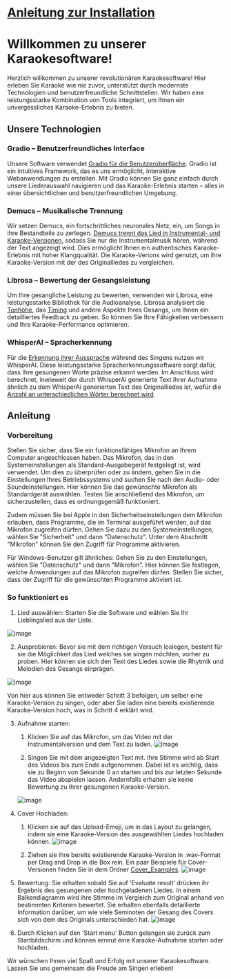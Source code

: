 # [Anleitung zur Installation](./Anleitung.md)


# Willkommen zu unserer Karaokesoftware!
Herzlich willkommen zu unserer revolutionären Karaokesoftware! Hier erleben Sie Karaoke wie nie zuvor, unterstützt durch modernste Technologien und benutzerfreundliche Schnittstellen. Wir haben eine leistungsstarke Kombination von Tools integriert, um Ihnen ein unvergessliches Karaoke-Erlebnis zu bieten.




## Unsere Technologien
### Gradio – Benutzerfreundliches Interface
Unsere Software verwendet [Gradio für die Benutzeroberfläche](./interface_karaokenet.py#L225-L321). Gradio ist ein intuitives Framework, das es uns ermöglicht, interaktive Webanwendungen zu erstellen. Mit Gradio können Sie ganz einfach durch unsere Liederauswahl navigieren und das Karaoke-Erlebnis starten – alles in einer übersichtlichen und benutzerfreundlichen Umgebung.

### Demucs – Musikalische Trennung
Wir setzen Demucs, ein fortschrittliches neuronales Netz, ein, um Songs in ihre Bestandteile zu zerlegen. [Demucs trennt das Lied in Instrumental- und Karaoke-Versionen](https://github.com/GenosseJannik/HFU_KaraokeNet/blob/main/song.py#L45-L51), sodass Sie nur die Instrumentalmusik hören, während der Text angezeigt wird. Dies ermöglicht Ihnen ein authentisches Karaoke-Erlebnis mit hoher Klangqualität. Die Karaoke-Verions wird genutzt, um ihre Karaoke-Version mit der des Originalliedes zu vergleichen.

### Librosa – Bewertung der Gesangsleistung
Um Ihre gesangliche Leistung zu bewerten, verwenden wir Librosa, eine leistungsstarke Bibliothek für die Audioanalyse. Librosa analysiert die [Tonhöhe](./pitch_comparison_transposition.py#L30-L59), das [Timing](./timing_comparison.py#L21-L27) und andere Aspekte Ihres Gesangs, um Ihnen ein detailliertes Feedback zu geben. So können Sie Ihre Fähigkeiten verbessern und Ihre Karaoke-Performance optimieren.

### WhisperAI – Spracherkennung
Für die [Erkennung ihrer Aussprache](https://github.com/GenosseJannik/HFU_KaraokeNet/blob/main/speech_comparison.py#L34-L42) während des Singens nutzen wir WhisperAI. Diese leistungsstarke Spracherkennungssoftware sorgt dafür, dass Ihre gesungenen Worte präzise erkannt werden. Im Anschluss wird berechnet, inwieweit der durch WhisperAi generierte Text ihrer Aufnahme ähnlich zu dem WhisperAi generierten Text des Originalliedes ist, wofür die [Anzahl an unterschiedlichen Wörter berechnet wird](https://github.com/GenosseJannik/HFU_KaraokeNet/blob/main/speech_comparison.py#L45-L60).


## Anleitung
### Vorbereitung
Stellen Sie sicher, dass Sie ein funktionsfähiges Mikrofon an Ihrem Computer angeschlossen haben. Das Mikrofon, das in den Systemeinstellungen als Standard-Ausgabegerät festgelegt ist, wird verwendet. Um dies zu überprüfen oder zu ändern, gehen Sie in die Einstellungen Ihres Betriebssystems und suchen Sie nach den Audio- oder Soundeinstellungen. Hier können Sie das gewünschte Mikrofon als Standardgerät auswählen. Testen Sie anschließend das Mikrofon, um sicherzustellen, dass es ordnungsgemäß funktioniert. 

Zudem müssen Sie bei Apple in den Sicherheitseinstellungen dem Mikrofon erlauben, dass Programme, die im Terminal ausgeführt werden, auf das Mikrofon zugreifen dürfen. Gehen Sie dazu zu den Systemeinstellungen, wählen Sie "Sicherheit" und dann "Datenschutz". Unter dem Abschnitt "Mikrofon" können Sie den Zugriff für Programme aktivieren.

Für Windows-Benutzer gilt ähnliches: Gehen Sie zu den Einstellungen, wählen Sie "Datenschutz" und dann "Mikrofon". Hier können Sie festlegen, welche Anwendungen auf das Mikrofon zugreifen dürfen. Stellen Sie sicher, dass der Zugriff für die gewünschten Programme aktiviert ist.


### So funktioniert es
1. Lied auswählen: Starten Sie die Software und wählen Sie Ihr Lieblingslied aus der Liste.


![image](https://github.com/GenosseJannik/HFU_KaraokeNet/assets/165167290/05f8685f-64c2-49b5-a5ac-693fa866c5b7)


2. Ausprobieren: Bevor sie mit dem richtigen Versuch loslegen, besteht für sie die Möglichkeit das Lied welches sie singen möchten, vorher zu proben. Hier können sie sich den Text des Liedes sowie die Rhytmik und Melodien des Gesangs einprägen.
   
   
![image](https://github.com/GenosseJannik/HFU_KaraokeNet/assets/165167290/aeb06ba0-bf50-451a-876f-e8e789f2f96e)



Von hier aus können Sie entweder Schritt 3 befolgen, um selber eine Karaoke-Version zu singen, oder aber Sie laden eine bereits existierende Karaoke-Version hoch, was in Schritt 4 erklärt
wird.



3. Aufnahme starten:
   
   1. Klicken Sie auf das Mikrofon, um das Video mit der Instrumentalversion und dem Text zu laden.
   ![image](https://github.com/GenosseJannik/HFU_KaraokeNet/assets/165167290/9ee65dc2-8ba0-45ef-80a6-697c4a3a3c02)

   2.  Singen Sie mit dem angezeigten Text mit. Ihre Stimme wird ab Start des Videos bis zum Ende aufgenommen. Dabei ist es wichtig, dass sie zu Beginn von Sekunde 0 an starten und bis zur
   letzten Sekunde das Video abspielen lassen. Andernfalls erhalten sie keine Bewertung zu ihrer gesungenen Karaoke-Version.
   
   ![image](https://github.com/GenosseJannik/HFU_KaraokeNet/assets/165167290/833a71e4-ef18-4421-9c53-4e5a7914ccac)

5. Cover Hochladen:
   
   1. Klicken sie auf das Upload-Emoji, um in das Layout zu gelangen, indem sie eine Karaoke-Version des ausgewählten Liedes hochladen können.
   ![image](https://github.com/GenosseJannik/HFU_KaraokeNet/assets/165167290/42f2696c-b5b7-467c-8b98-fa4532282c69)

   2. Ziehen sie ihre bereits existierende Karaoke-Version in .wav-Format per Drag and Drop in die Box rein. Ein paar Beispiele für Cover-Versionen finden Sie in dem Ordner [Cover_Examples](./Cover_Examples).
   ![image](https://github.com/GenosseJannik/HFU_KaraokeNet/assets/165167290/8a6af38e-8bd5-43fd-9955-427b73531563)


6. Bewertung: Sie erhalten sobald Sie auf 'Evaluate result'  drücken ihr Ergebnis des gesungenen oder hochgeladenen Liedes. In einem Balkendiagramm wird ihre Stimme im Vergleich zum Original
anhand von bestimmten Kriterien bewertet. Sie erhalten ebenfalls detaillierte Information darüber, um wie viele Seminoten der Gesang des Covers sich von dem des Originals unterschieden hat.
![image](https://github.com/GenosseJannik/HFU_KaraokeNet/assets/165167290/33d2b0a3-dfd2-4c14-b607-89d28e50ff3b)

7. Durch Klicken auf den 'Start menu' Button gelangen sie zurück zum Startbildschirm und können erneut eine Karaoke-Aufnahme starten oder hochladen.



Wir wünschen Ihnen viel Spaß und Erfolg mit unserer Karaokesoftware. Lassen Sie uns gemeinsam die Freude am Singen erleben!



